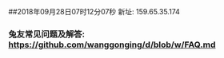 ##2018年09月28日07时12分07秒 新址: 159.65.35.174
### 兔友常见问题及解答: https://github.com/wanggonging/d/blob/w/FAQ.md

